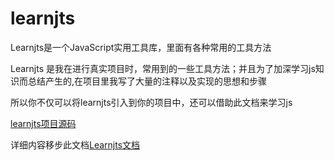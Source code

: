 
# learnjts

Learnjts是一个JavaScript实用工具库，里面有各种常用的工具方法

Learnjts 是我在进行真实项目时，常用到的一些工具方法；并且为了加深学习js知识而总结产生的,在项目里我写了大量的注释以及实现的思想和步骤

所以你不仅可以将learnjts引入到你的项目中，还可以借助此文档来学习js

[learnjts项目源码](https://github.com/dongyuanwai/learnjts)

详细内容移步此文档[Learnjts文档](https://dongyuanwai.github.io/learnjtsdoc/)
